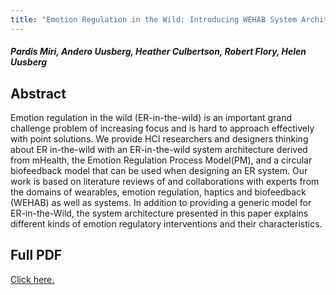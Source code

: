 ```yaml
---
title: "Emotion Regulation in the Wild: Introducing WEHAB System Architecture"
---
```

##### Pardis Miri, Andero Uusberg, Heather Culbertson, Robert Flory, Helen Uusberg

## Abstract
Emotion regulation in the wild (ER-in-the-wild) is an important grand challenge problem of increasing focus and is hard to approach effectively with point solutions. We provide HCI researchers and designers thinking about ER in-the-wild with an ER-in-the-wild system architecture derived from mHealth, the Emotion Regulation Process Model(PM), and a circular biofeedback model that can be used when designing an ER system. Our work is based on literature reviews of and collaborations with experts from the domains of wearables, emotion regulation, haptics and biofeedback (WEHAB) as well as systems. In addition to providing a generic model for ER-in-the-Wild, the system architecture presented in this paper explains different kinds of emotion regulatory interventions and their characteristics.

## Full PDF
[Click here.](https://par.nsf.gov/servlets/purl/10092339)